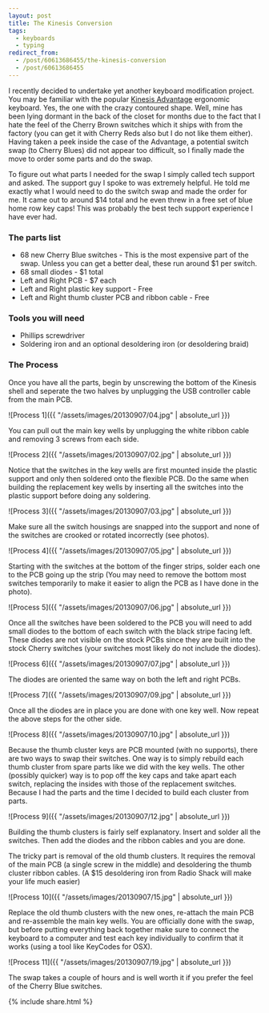 ```yaml
---
layout: post
title: The Kinesis Conversion
tags:
  - keyboards
  - typing
redirect_from:
  - /post/60613686455/the-kinesis-conversion
  - /post/60613686455
---
```


I recently decided to undertake yet another keyboard modification project. You may be familiar with the popular [Kinesis Advantage](https://deskthority.net/wiki/Kinesis_Advantage) ergonomic keyboard. Yes, the one with the crazy contoured shape. Well, mine has been lying dormant in the back of the closet for months due to the fact that I hate the feel of the Cherry Brown switches which it ships with from the factory (you can get it with Cherry Reds also but I do not like them either). Having taken a peek inside the case of the Advantage, a potential switch swap (to Cherry Blues) did not appear too difficult, so I finally made the move to order some parts and do the swap.

To figure out what parts I needed for the swap I simply called tech support and asked. The support guy I spoke to was extremely helpful. He told me exactly what I would need to do the switch swap and made the order for me. It came out to around $14 total and he even threw in a free set of blue home row key caps! This was probably the best tech support experience I have ever had.

<!--more-->

### The parts list

- 68 new Cherry Blue switches - This is the most expensive part of the swap. Unless you can get a better deal, these run around $1 per switch.
- 68 small diodes - $1 total
- Left and Right PCB - $7 each
- Left and Right plastic key support - Free
- Left and Right thumb cluster PCB and ribbon cable - Free


### Tools you will need

- Phillips screwdriver
- Soldering iron and an optional desoldering iron (or desoldering braid)

### The Process

Once you have all the parts, begin by unscrewing the bottom of the Kinesis shell and seperate the two halves by unplugging the USB controller cable from the main PCB.

![Process 1]({{ "/assets/images/20130907/04.jpg" | absolute_url }})

You can pull out the main key wells by unplugging the white ribbon cable and removing 3 screws from each side.

![Process 2]({{ "/assets/images/20130907/02.jpg" | absolute_url }})

Notice that the switches in the key wells are first mounted inside the plastic support and only then soldered onto the flexible PCB. Do the same when building the replacement key wells by inserting all the switches into the plastic support before doing any soldering.

![Process 3]({{ "/assets/images/20130907/03.jpg" | absolute_url }})

Make sure all the switch housings are snapped into the support and none of the switches are crooked or rotated incorrectly (see photos).

![Process 4]({{ "/assets/images/20130907/05.jpg" | absolute_url }})

Starting with the switches at the bottom of the finger strips, solder each one to the PCB going up the strip (You may need to remove the bottom most switches temporarily to make it easier to align the PCB as I have done in the photo).

![Process 5]({{ "/assets/images/20130907/06.jpg" | absolute_url }})

Once all the switches have been soldered to the PCB you will need to add small diodes to the bottom of each switch with the black stripe facing left. These diodes are not visible on the stock PCBs since they are built into the stock Cherry switches (your switches most likely do not include the diodes).

![Process 6]({{ "/assets/images/20130907/07.jpg" | absolute_url }})

The diodes are oriented the same way on both the left and right PCBs.

![Process 7]({{ "/assets/images/20130907/09.jpg" | absolute_url }})

Once all the diodes are in place you are done with one key well. Now repeat the above steps for the other side.

![Process 8]({{ "/assets/images/20130907/10.jpg" | absolute_url }})

Because the thumb cluster keys are PCB mounted (with no supports), there are two ways to swap their switches. One way is to simply rebuild each thumb cluster from spare parts like we did with the key wells. The other (possibly quicker) way is to pop off the key caps and take apart each switch, replacing the insides with those of the replacement switches. Because I had the parts and the time I decided to build each cluster from parts.

![Process 9]({{ "/assets/images/20130907/12.jpg" | absolute_url }})

Building the thumb clusters is fairly self explanatory. Insert and solder all the switches. Then add the diodes and the ribbon cables and you are done.

The tricky part is removal of the old thumb clusters. It requires the removal of the main PCB (a single screw in the middle) and desoldering the thumb cluster ribbon cables. (A $15 desoldering iron from Radio Shack will make your life much easier)

![Process 10]({{ "/assets/images/20130907/15.jpg" | absolute_url }})

Replace the old thumb clusters with the new ones, re-attach the main PCB and re-assemble the main key wells. You are officially done with the swap, but before putting everything back together make sure to connect the keyboard to a computer and test each key individually to confirm that it works (using a tool like KeyCodes for OSX).

![Process 11]({{ "/assets/images/20130907/19.jpg" | absolute_url }})

The swap takes a couple of hours and is well worth it if you prefer the feel of the Cherry Blue switches.

{% include share.html %}